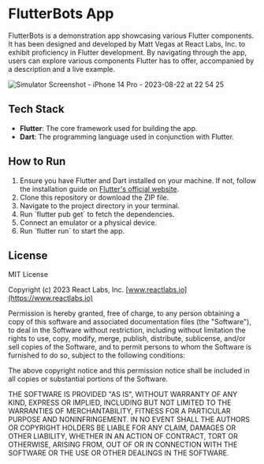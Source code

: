 # FlutterBots App

FlutterBots is a demonstration app showcasing various Flutter components. It has been designed and developed by Matt Vegas at React Labs, Inc. to exhibit proficiency in Flutter development. By navigating through the app, users can explore various components Flutter has to offer, accompanied by a description and a live example.

![Simulator Screenshot - iPhone 14 Pro - 2023-08-22 at 22 54 25](https://github.com/reactlabs-dev/flutterbots_app/assets/69309035/c259e213-d5b3-49c9-a04d-816851c61a3d)


## Tech Stack

- **Flutter**: The core framework used for building the app.
- **Dart**: The programming language used in conjunction with Flutter.

## How to Run

1. Ensure you have Flutter and Dart installed on your machine. If not, follow the installation guide on [Flutter's official website](https://flutter.dev/docs/get-started/install).
2. Clone this repository or download the ZIP file.
3. Navigate to the project directory in your terminal.
4. Run \`flutter pub get\` to fetch the dependencies.
5. Connect an emulator or a physical device.
6. Run \`flutter run\` to start the app.

## License

MIT License

Copyright (c) 2023 React Labs, Inc. [www.reactlabs.io](https://www.reactlabs.io)

Permission is hereby granted, free of charge, to any person obtaining a copy of this software and associated documentation files (the "Software"), to deal in the Software without restriction, including without limitation the rights to use, copy, modify, merge, publish, distribute, sublicense, and/or sell copies of the Software, and to permit persons to whom the Software is furnished to do so, subject to the following conditions:

The above copyright notice and this permission notice shall be included in all copies or substantial portions of the Software.

THE SOFTWARE IS PROVIDED "AS IS", WITHOUT WARRANTY OF ANY KIND, EXPRESS OR IMPLIED, INCLUDING BUT NOT LIMITED TO THE WARRANTIES OF MERCHANTABILITY, FITNESS FOR A PARTICULAR PURPOSE AND NONINFRINGEMENT. IN NO EVENT SHALL THE AUTHORS OR COPYRIGHT HOLDERS BE LIABLE FOR ANY CLAIM, DAMAGES OR OTHER LIABILITY, WHETHER IN AN ACTION OF CONTRACT, TORT OR OTHERWISE, ARISING FROM, OUT OF OR IN CONNECTION WITH THE SOFTWARE OR THE USE OR OTHER DEALINGS IN THE SOFTWARE.